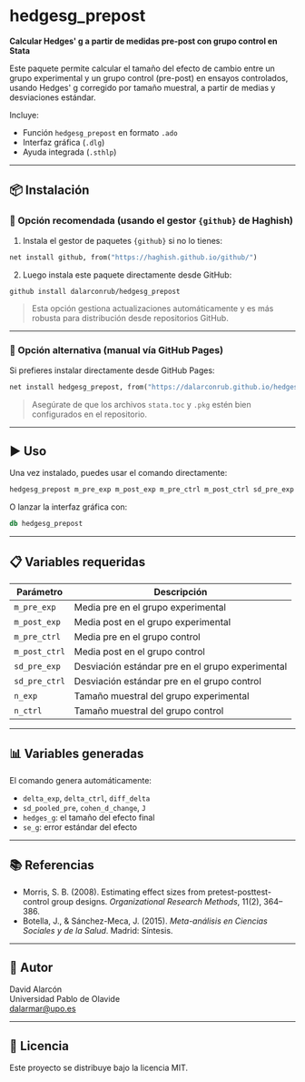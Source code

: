 # hedgesg_prepost

**Calcular Hedges' g a partir de medidas pre-post con grupo control en Stata**

Este paquete permite calcular el tamaño del efecto de cambio entre un grupo experimental y un grupo control (pre-post) en ensayos controlados, usando Hedges' g corregido por tamaño muestral, a partir de medias y desviaciones estándar.

Incluye:
- Función `hedgesg_prepost` en formato `.ado`
- Interfaz gráfica (`.dlg`)
- Ayuda integrada (`.sthlp`)

---

## 📦 Instalación

### 🔹 Opción recomendada (usando el gestor `{github}` de Haghish)

1. Instala el gestor de paquetes `{github}` si no lo tienes:

```stata
net install github, from("https://haghish.github.io/github/")
```

2. Luego instala este paquete directamente desde GitHub:

```stata
github install dalarconrub/hedgesg_prepost
```

> Esta opción gestiona actualizaciones automáticamente y es más robusta para distribución desde repositorios GitHub.

---

### 🔸 Opción alternativa (manual vía GitHub Pages)

Si prefieres instalar directamente desde GitHub Pages:

```stata
net install hedgesg_prepost, from("https://dalarconrub.github.io/hedgesg_prepost/")
```

> Asegúrate de que los archivos `stata.toc` y `.pkg` estén bien configurados en el repositorio.

---

## ▶️ Uso

Una vez instalado, puedes usar el comando directamente:

```stata
hedgesg_prepost m_pre_exp m_post_exp m_pre_ctrl m_post_ctrl sd_pre_exp sd_pre_ctrl n_exp n_ctrl
```

O lanzar la interfaz gráfica con:

```stata
db hedgesg_prepost
```

---

## 📋 Variables requeridas

| Parámetro       | Descripción                                      |
|----------------|--------------------------------------------------|
| `m_pre_exp`     | Media pre en el grupo experimental               |
| `m_post_exp`    | Media post en el grupo experimental              |
| `m_pre_ctrl`    | Media pre en el grupo control                    |
| `m_post_ctrl`   | Media post en el grupo control                   |
| `sd_pre_exp`    | Desviación estándar pre en el grupo experimental |
| `sd_pre_ctrl`   | Desviación estándar pre en el grupo control      |
| `n_exp`         | Tamaño muestral del grupo experimental           |
| `n_ctrl`        | Tamaño muestral del grupo control                |

---

## 📊 Variables generadas

El comando genera automáticamente:

- `delta_exp`, `delta_ctrl`, `diff_delta`
- `sd_pooled_pre`, `cohen_d_change`, `J`
- `hedges_g`: el tamaño del efecto final
- `se_g`: error estándar del efecto

---

## 📚 Referencias

- Morris, S. B. (2008). Estimating effect sizes from pretest-posttest-control group designs. *Organizational Research Methods*, 11(2), 364–386.
- Botella, J., & Sánchez-Meca, J. (2015). *Meta-análisis en Ciencias Sociales y de la Salud*. Madrid: Síntesis.

---

## 👤 Autor

David Alarcón  
Universidad Pablo de Olavide  
[dalarmar@upo.es](mailto:dalarmar@upo.es)

---

## 🪪 Licencia

Este proyecto se distribuye bajo la licencia MIT.

